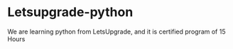 # Letsupgrade-python
We are learning python from LetsUpgrade, and it is  certified program of 15 Hours
